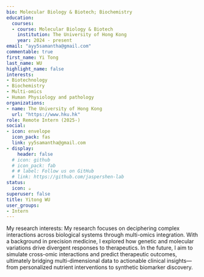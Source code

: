 ```yaml
---
bio: Molecular Biology & Biotech; Biochemistry
education:
  courses:
  - course: Molecular Biology & Biotech
    institution: The University of Hong Kong
    year: 2024 - present
email: "ayy5samantha@gmail.com"
commentable: true
first_name: Yi Tong
last_name: WU
highlight_name: false
interests:
- Biotechnology
- Biochemistry
- Multi-omics
- Human Physiology and pathology
organizations:
- name: The University of Hong Kong
  url: "https://www.hku.hk"
role: Remote Intern (2025-)
social:
- icon: envelope
  icon_pack: fas
  link: yy5samantha@gmail.com
- display:
    header: false
  # icon: github
  # icon_pack: fab
  # # label: Follow us on GitHub
  # link: https://github.com/jaspershen-lab
status:
  icon: ☕️
superuser: false
title: Yitong WU
user_groups:
- Intern
---
```


My research interests: My research focuses on deciphering complex interactions across biological systems through multi-omics integration. With a background in precision medicine, I explored how genetic and molecular variations drive divergent responses to therapeutics. In the future, I aim to simulate cross-omic interactions and predict therapeutic outcomes, ultimately bridging multi-dimensional data to actionable clinical insights—from personalized nutrient interventions to synthetic biomarker discovery.


